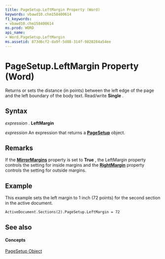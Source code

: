 ```yaml
---
title: PageSetup.LeftMargin Property (Word)
keywords: vbawd10.chm158400614
f1_keywords:
- vbawd10.chm158400614
ms.prod: WORD
api_name:
- Word.PageSetup.LeftMargin
ms.assetid: 873d6cf2-da9f-5d88-314f-9820284a54ee
---
```



# PageSetup.LeftMargin Property (Word)

Returns or sets the distance (in points) between the left edge of the page and the left boundary of the body text. Read/write  **Single** .


## Syntax

 _expression_ . **LeftMargin**

 _expression_ An expression that returns a **[PageSetup](pagesetup-object-word.md)** object.


## Remarks

If the  **[MirrorMargins](pagesetup-mirrormargins-property-word.md)** property is set to **True** , the LeftMargin property controls the setting for inside margins and the **[RightMargin](pagesetup-rightmargin-property-word.md)** property controls the setting for outside margins.


## Example

This example sets the left margin to 1 inch (72 points) for the second section in the active document.


```vb
ActiveDocument.Sections(2).PageSetup.LeftMargin = 72
```


## See also


#### Concepts


[PageSetup Object](pagesetup-object-word.md)

